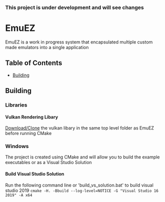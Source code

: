 ### This project is under development and will see changes

# EmuEZ
EmuEZ is a work in progress system that encapsulated multiple custom made emulators into a single application

## Table of Contents
+ [Building](#Building)



## <a name="Building"></a> Building
### Libraries
#### Vulkan Rendering Libary
[Download/Clone](https://github.com/0xen/Vulkan) the vulkan libary in the same top level folder as EmuEZ before running CMake

### Windows
The project is created using CMake and will allow you to build the example executables or as a Visual Studio Solution

#### Build Visual Studio Solution
Run the following command line or 'build_vs_solution.bat' to build visual studio 2019
```cmake -H. -Bbuild --log-level=NOTICE -G "Visual Studio 16 2019" -A x64```
